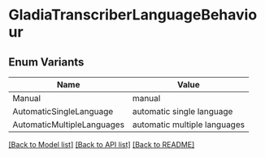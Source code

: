 # GladiaTranscriberLanguageBehaviour

## Enum Variants

| Name | Value |
|---- | -----|
| Manual | manual |
| AutomaticSingleLanguage | automatic single language |
| AutomaticMultipleLanguages | automatic multiple languages |


[[Back to Model list]](../README.md#documentation-for-models) [[Back to API list]](../README.md#documentation-for-api-endpoints) [[Back to README]](../README.md)



